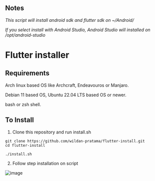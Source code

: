 ## Notes
_This script will install android sdk and flutter sdk on ~/Android/_

_If you select install with Android Studio, Android Studio will installed on /opt/android-studio_

# Flutter installer

## Requirements
Arch linux based OS like Archcraft, Endeavouros or Manjaro.

Debian 11 based OS, Ubuntu 22.04 LTS based OS or newer.

bash or zsh shell.

## To Install

1. Clone this repository and run install.sh

```
git clone https://github.com/wildan-pratama/flutter-install.git
cd flutter-install

./install.sh
```

2. Follow step installation on script

![image](https://user-images.githubusercontent.com/84622086/233557218-89b775bf-59c6-4f1f-9006-33fe9cf6dc0c.png)

